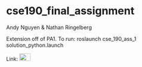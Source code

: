 # cse190_final_assignment

Andy Nguyen & Nathan Ringelberg

Extension off of PA1.
To run: roslaunch cse_190_ass_1 solution_python.launch

Link: <a href="https://www.youtube.com/watch?v=Aa_giryCSpw"><img src="http://cyberbeartracks.com/wp-content/uploads/2013/10/youtube-logo-300x204.jpg" height="20" width="30"/></a>

